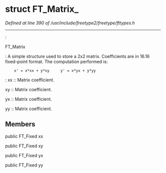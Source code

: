 # struct FT_Matrix_

*Defined at line 390 of /usr/include/freetype2/freetype/fttypes.h*

************************************************************************



:

   FT_Matrix

**<not a builtin command>** :   A simple structure used to store a 2x2 matrix.  Coefficients are in   16.16 fixed-point format.  The computation performed is:

   ```     x' = x*xx + y*xy     y' = x*yx + y*yy   ```

**<not a builtin command>** :   xx ::     Matrix coefficient.

   xy ::     Matrix coefficient.

   yx ::     Matrix coefficient.

   yy ::     Matrix coefficient.



## Members

public FT_Fixed xx

public FT_Fixed xy

public FT_Fixed yx

public FT_Fixed yy



